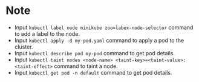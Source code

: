 # Note

- Input `kubectl label node minikube zoo=labex-node-selector` command to add a label to the node.
- Input `kubectl apply -d my-pod.yaml` command to apply a pod to the cluster.
- Input `kubectl describe pod my-pod` command to get pod details.
- Input `kubectl taint nodes <node-name> <taint-key>=<taint-value>:<taint-effect>` command to taint a node.
- Input `kubectl get pod -n default` command to get pod details.
